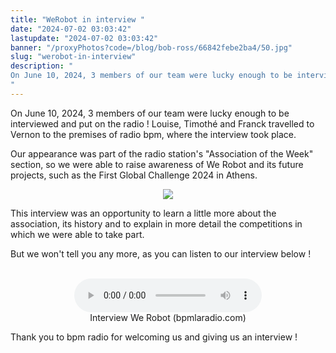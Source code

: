 ```yaml
---
title: "WeRobot in interview "
date: "2024-07-02 03:03:42"
lastupdate: "2024-07-02 03:03:42"
banner: "/proxyPhotos?code=/blog/bob-ross/66842febe2ba4/50.jpg"
slug: "werobot-in-interview"
description: " 
On June 10, 2024, 3 members of our team were lucky enough to be interviewed and put on the radio ! 
"
---
```

On June 10, 2024, 3 members of our team were lucky enough to be interviewed and put on the radio ! Louise, Timothé and Franck travelled to Vernon to the premises of radio bpm, where the interview took place.

Our appearance was part of the radio station's "Association of the Week" section, so we were able to raise awareness of We Robot and its future projects, such as the First Global Challenge 2024 in Athens.

<center>
<img src="/proxyPhotos?code=/blog/bob-ross/66842febe2ba4/50.jpg">
</center>

This interview was an opportunity to learn a little more about the association, its history and to explain in more detail the competitions in which we were able to take part.

But we won't tell you any more, as you can listen to our interview below !
<br><br>

<center>
<figure>
  	<audio controls src="https://bpmlaradio.com/wp-content/uploads/2024/06/ASSO-DE-LA-SEMAINE-We-robot.mp3"></audio>
	<figcaption>Interview We Robot (bpmlaradio.com)</figcaption>
</figure>
</center>

Thank you to bpm radio for welcoming us and giving us an interview !

<!--hyperlien vers une page Web
<a href="https://bpmlaradio.com/association-vernon/"
   title="interview We Robot"></a>-->

    